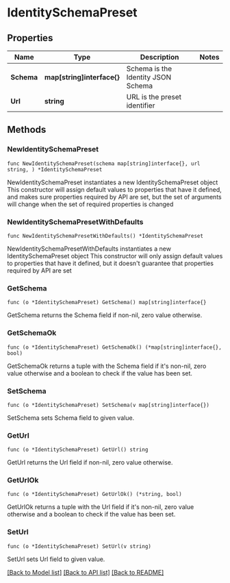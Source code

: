 # IdentitySchemaPreset

## Properties

Name | Type | Description | Notes
------------ | ------------- | ------------- | -------------
**Schema** | **map[string]interface{}** | Schema is the Identity JSON Schema | 
**Url** | **string** | URL is the preset identifier | 

## Methods

### NewIdentitySchemaPreset

`func NewIdentitySchemaPreset(schema map[string]interface{}, url string, ) *IdentitySchemaPreset`

NewIdentitySchemaPreset instantiates a new IdentitySchemaPreset object
This constructor will assign default values to properties that have it defined,
and makes sure properties required by API are set, but the set of arguments
will change when the set of required properties is changed

### NewIdentitySchemaPresetWithDefaults

`func NewIdentitySchemaPresetWithDefaults() *IdentitySchemaPreset`

NewIdentitySchemaPresetWithDefaults instantiates a new IdentitySchemaPreset object
This constructor will only assign default values to properties that have it defined,
but it doesn't guarantee that properties required by API are set

### GetSchema

`func (o *IdentitySchemaPreset) GetSchema() map[string]interface{}`

GetSchema returns the Schema field if non-nil, zero value otherwise.

### GetSchemaOk

`func (o *IdentitySchemaPreset) GetSchemaOk() (*map[string]interface{}, bool)`

GetSchemaOk returns a tuple with the Schema field if it's non-nil, zero value otherwise
and a boolean to check if the value has been set.

### SetSchema

`func (o *IdentitySchemaPreset) SetSchema(v map[string]interface{})`

SetSchema sets Schema field to given value.


### GetUrl

`func (o *IdentitySchemaPreset) GetUrl() string`

GetUrl returns the Url field if non-nil, zero value otherwise.

### GetUrlOk

`func (o *IdentitySchemaPreset) GetUrlOk() (*string, bool)`

GetUrlOk returns a tuple with the Url field if it's non-nil, zero value otherwise
and a boolean to check if the value has been set.

### SetUrl

`func (o *IdentitySchemaPreset) SetUrl(v string)`

SetUrl sets Url field to given value.



[[Back to Model list]](../README.md#documentation-for-models) [[Back to API list]](../README.md#documentation-for-api-endpoints) [[Back to README]](../README.md)


